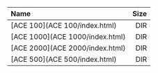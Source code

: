 |Name|Size|
|:---|---:|
|[ACE 100](ACE 100/index.html)|DIR|
|[ACE 1000](ACE 1000/index.html)|DIR|
|[ACE 2000](ACE 2000/index.html)|DIR|
|[ACE 500](ACE 500/index.html)|DIR|
